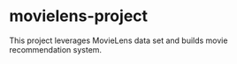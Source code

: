 # movielens-project
This project leverages MovieLens data set and builds movie recommendation system.
